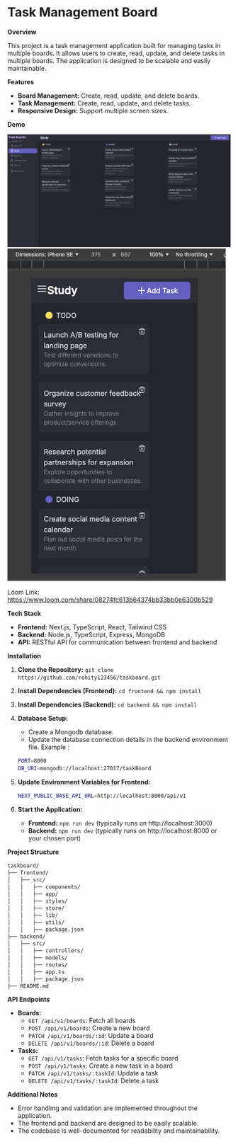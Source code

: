 # Task Management Board

**Overview**

This project is a task management application built for managing tasks in multiple boards. It allows users to create, read, update, and delete tasks in multiple boards. The application is designed to be scalable and easily maintainable.

**Features**

* **Board Management:** Create, read, update, and delete boards.
* **Task Management:** Create, read, update, and delete tasks.
* **Responsive Design:** Support multiple screen sizes.

**Demo**

![screenshot](./screenshots/desktop.png)
![screenshot](./screenshots/mobile.png)


Loom Link: https://www.loom.com/share/08274fc613b64374bb33bb0e6300b529


**Tech Stack**

* **Frontend:** Next.js, TypeScript, React, Tailwind CSS
* **Backend:** Node.js, TypeScript, Express, MongoDB
* **API:** RESTful API for communication between frontend and backend

**Installation**

1. **Clone the Repository:** `git clone https://github.com/rohity123456/taskboard.git`
2. **Install Dependencies (Frontend):** `cd frontend && npm install`
3. **Install Dependencies (Backend):** `cd backend && npm install`
4. **Database Setup:**
    * Create a Mongodb database.
    * Update the database connection details in the backend environment file. Example :
    ```sh
    PORT=8000
    DB_URI=mongodb://localhost:27017/taskBoard
    ```
5. **Update Environment Variables for Frontend:** 
    ```sh
    NEXT_PUBLIC_BASE_API_URL=http://localhost:8000/api/v1
    ```

5. **Start the Application:**
    * **Frontend:** `npm run dev` (typically runs on http://localhost:3000)
    * **Backend:** `npm run dev` (typically runs on http://localhost:8000 or your chosen port)

**Project Structure**

```
taskboard/
├── frontend/          
│   ├── src/
│   │   ├── components/    
│   │   ├── app/         
│   │   ├── styles/ 
│   │   ├── store/ 
│   │   ├── lib/ 
│   │   ├── utils/
│   │   ├── package.json 
├── backend/     
│   ├── src/      
│   │   ├── controllers/   
│   │   ├── models/       
│   │   ├── routes/
│   │   ├── app.ts
│   │   ├── package.json 
├── README.md          
```

**API Endpoints**

* **Boards:**
    * `GET /api/v1/boards`: Fetch all boards
    * `POST /api/v1/boards`: Create a new board
    * `PATCH /api/v1/boards/:id`: Update a board
    * `DELETE /api/v1/boards/:id`: Delete a board
* **Tasks:**
    * `GET /api/v1/tasks`: Fetch tasks for a specific board
    * `POST /api/v1/tasks`: Create a new task in a board
    * `PATCH /api/v1/tasks/:taskId`: Update a task
    * `DELETE /api/v1/tasks/:taskId`: Delete a task

**Additional Notes**

* Error handling and validation are implemented throughout the application.
* The frontend and backend are designed to be easily scalable.
* The codebase is well-documented for readability and maintainability.
